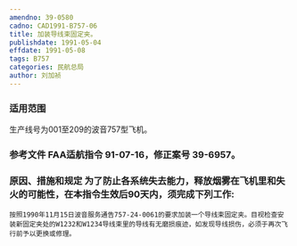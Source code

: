 ```yaml
---
amendno: 39-0580  
cadno: CAD1991-B757-06  
title: 加装导线束固定夹。  
publishdate: 1991-05-04  
effdate: 1991-05-08  
tags: B757  
categories: 民航总局  
author: 刘加祯  
---
```

  
### 适用范围  
生产线号为001至209的波音757型飞机。  
  
<!--more-->  
### 参考文件    FAA适航指令 91-07-16，修正案号 39-6957。  
  
### 原因、措施和规定     为了防止各系统失去能力，释放烟雾在飞机里和失火的可能性，在本指令生效后90天内，须完成下列工作:  
    按照1990年11月15日波音服务通告757-24-0061的要求加装一个导线束固定夹。目视检查安装新固定夹处的W1232和W1234导线束里的导线有无磨损痕迹，如发现导线损伤，必须于再次飞行前予以更换或修理。  
